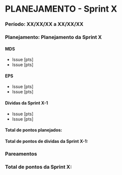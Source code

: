 # PLANEJAMENTO - Sprint X
### Período: XX/XX/XX a XX/XX/XX


### Planejamento: Planejamento da Sprint X 

#### MDS

   * Issue [pts]
   * Issue [pts]

#### EPS
   * Issue [pts]
   * Issue [pts]

#### Dívidas da Sprint X-1

   * Issue [pts]
   * Issue [pts]


#### Total de pontos planejados:
#### Total de pontos de dívidas da Sprint X-1:

### Pareamentos

### Total de pontos da Sprint X: 
  